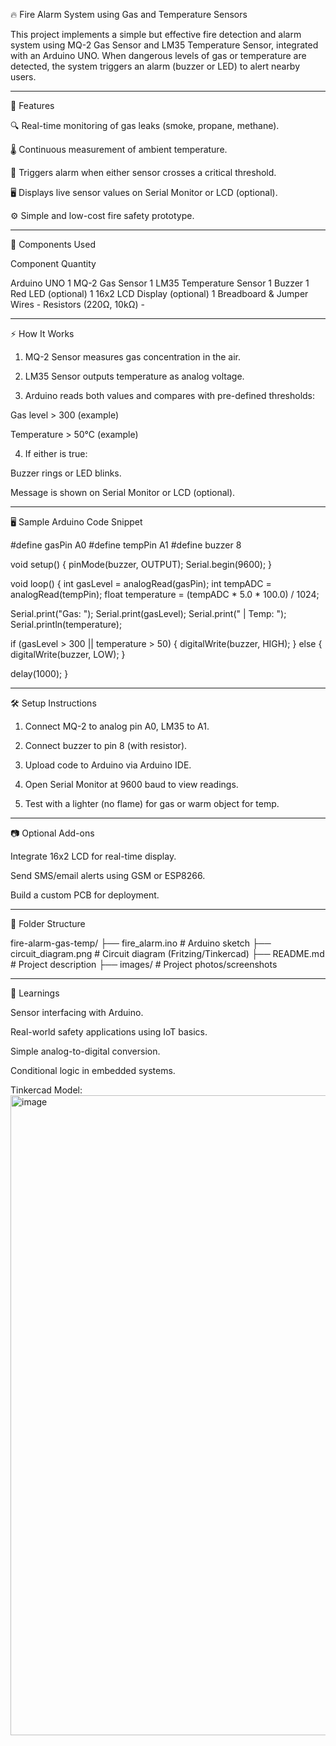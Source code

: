 🔥 Fire Alarm System using Gas and Temperature Sensors

This project implements a simple but effective fire detection and alarm system using MQ-2 Gas Sensor and LM35 Temperature Sensor, integrated with an Arduino UNO. When dangerous levels of gas or temperature are detected, the system triggers an alarm (buzzer or LED) to alert nearby users.


---

📌 Features

🔍 Real-time monitoring of gas leaks (smoke, propane, methane).

🌡 Continuous measurement of ambient temperature.

🚨 Triggers alarm when either sensor crosses a critical threshold.

🖥 Displays live sensor values on Serial Monitor or LCD (optional).

⚙ Simple and low-cost fire safety prototype.



---

🧰 Components Used

Component	Quantity

Arduino UNO	1
MQ-2 Gas Sensor	1
LM35 Temperature Sensor	1
Buzzer	1
Red LED (optional)	1
16x2 LCD Display (optional)	1
Breadboard & Jumper Wires	-
Resistors (220Ω, 10kΩ)	-



---

⚡ How It Works

1. MQ-2 Sensor measures gas concentration in the air.


2. LM35 Sensor outputs temperature as analog voltage.


3. Arduino reads both values and compares with pre-defined thresholds:

Gas level > 300 (example)

Temperature > 50°C (example)



4. If either is true:

Buzzer rings or LED blinks.

Message is shown on Serial Monitor or LCD (optional).





---

🖥 Sample Arduino Code Snippet

#define gasPin A0
#define tempPin A1
#define buzzer 8

void setup() {
  pinMode(buzzer, OUTPUT);
  Serial.begin(9600);
}

void loop() {
  int gasLevel = analogRead(gasPin);
  int tempADC = analogRead(tempPin);
  float temperature = (tempADC * 5.0 * 100.0) / 1024;

  Serial.print("Gas: "); Serial.print(gasLevel);
  Serial.print(" | Temp: "); Serial.println(temperature);

  if (gasLevel > 300 || temperature > 50) {
    digitalWrite(buzzer, HIGH);
  } else {
    digitalWrite(buzzer, LOW);
  }

  delay(1000);
}


---

🛠 Setup Instructions

1. Connect MQ-2 to analog pin A0, LM35 to A1.


2. Connect buzzer to pin 8 (with resistor).


3. Upload code to Arduino via Arduino IDE.


4. Open Serial Monitor at 9600 baud to view readings.


5. Test with a lighter (no flame) for gas or warm object for temp.




---

📷 Optional Add-ons

Integrate 16x2 LCD for real-time display.

Send SMS/email alerts using GSM or ESP8266.

Build a custom PCB for deployment.



---

📂 Folder Structure

fire-alarm-gas-temp/
├── fire_alarm.ino         # Arduino sketch
├── circuit_diagram.png    # Circuit diagram (Fritzing/Tinkercad)
├── README.md              # Project description
├── images/                # Project photos/screenshots


---

🧠 Learnings

Sensor interfacing with Arduino.

Real-world safety applications using IoT basics.

Simple analog-to-digital conversion.

Conditional logic in embedded systems.




Tinkercad Model:
<img width="1536" height="1024" alt="image" src="https://github.com/user-attachments/assets/6ce44570-a177-488a-ab18-ef8d82f41500" />

